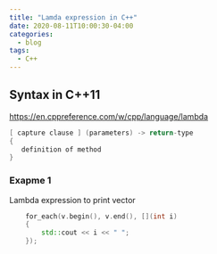 ```yaml
---
title: "Lamda expression in C++"
date: 2020-08-11T10:00:30-04:00
categories:
  - blog
tags:
  - C++
---
```


## Syntax in C++11

https://en.cppreference.com/w/cpp/language/lambda

```cpp
[ capture clause ] (parameters) -> return-type  
{   
   definition of method   
} 
```

### Exapme 1
Lambda expression to print vector 
```cpp
    for_each(v.begin(), v.end(), [](int i) 
    { 
        std::cout << i << " "; 
    }); 
```

###

